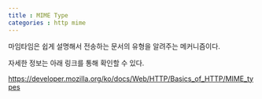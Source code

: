 ```yaml
---
title : MIME Type
categories : http mime
---
```


마임타임은 쉽게 설명해서 전송하는 문서의 유형을 알려주는 메커니즘이다.

자세한 정보는 아래 링크를 통해 확인할 수 있다. 

<https://developer.mozilla.org/ko/docs/Web/HTTP/Basics_of_HTTP/MIME_types>

